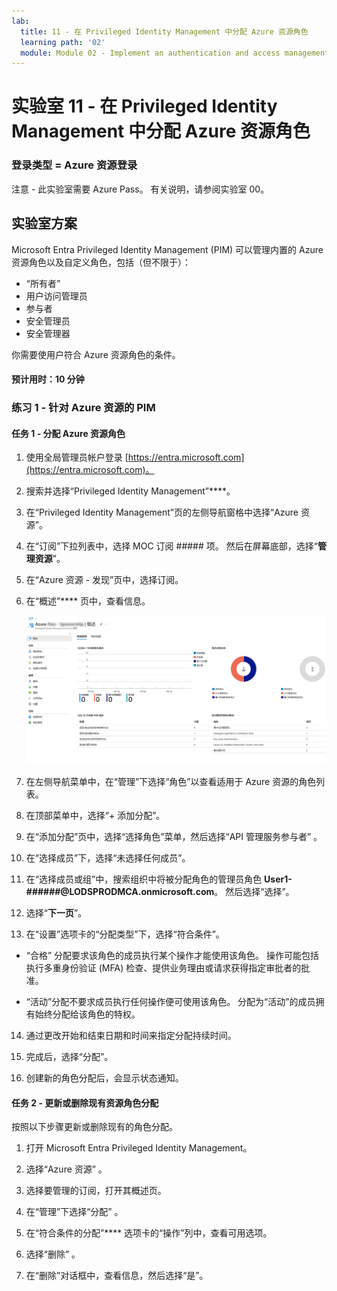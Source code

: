 ```yaml
---
lab:
  title: 11 - 在 Privileged Identity Management 中分配 Azure 资源角色
  learning path: '02'
  module: Module 02 - Implement an authentication and access management solution
---
```


# 实验室 11 - 在 Privileged Identity Management 中分配 Azure 资源角色

### 登录类型 = Azure 资源登录

注意 - 此实验室需要 Azure Pass。 有关说明，请参阅实验室 00。

## 实验室方案

Microsoft Entra Privileged Identity Management (PIM) 可以管理内置的 Azure 资源角色以及自定义角色，包括（但不限于）：

- “所有者”
- 用户访问管理员
- 参与者
- 安全管理员
- 安全管理器

你需要使用户符合 Azure 资源角色的条件。

#### 预计用时：10 分钟

### 练习 1 - 针对 Azure 资源的 PIM

#### 任务 1 - 分配 Azure 资源角色

1. 使用全局管理员帐户登录 [https://entra.microsoft.com](https://entra.microsoft.com)。

2. 搜索并选择“Privileged Identity Management”****。

3. 在“Privileged Identity Management”页的左侧导航窗格中选择“Azure 资源”。

4. 在“订阅”下拉列表中，选择 MOC 订阅 ##### 项。 然后在屏幕底部，选择“**管理资源**”。

5. 在“Azure 资源 - 发现”页中，选择订阅。

6. 在“概述”**** 页中，查看信息。

   ![显示最近添加的 Azure 资源的屏幕图像](./media/lp4-mod3-pim-az-resource-overview.png)

7. 在左侧导航菜单中，在“管理”下选择“角色”以查看适用于 Azure 资源的角色列表。

8. 在顶部菜单中，选择“+ 添加分配”。

9. 在“添加分配”页中，选择“选择角色”菜单，然后选择“API 管理服务参与者” 。

10. 在“选择成员”下，选择“未选择任何成员”。

11. 在“选择成员或组”中，搜索组织中将被分配角色的管理员角色 **User1-######@LODSPRODMCA.onmicrosoft.com**。  然后选择“选择”。

12. 选择“**下一页**”。

13. 在“设置”选项卡的“分配类型”下，选择“符合条件”。

   - “合格”  分配要求该角色的成员执行某个操作才能使用该角色。 操作可能包括执行多重身份验证 (MFA) 检查、提供业务理由或请求获得指定审批者的批准。

   - “活动”分配不要求成员执行任何操作便可使用该角色。 分配为“活动”的成员拥有始终分配给该角色的特权。

14. 通过更改开始和结束日期和时间来指定分配持续时间。

15. 完成后，选择“分配”。

16. 创建新的角色分配后，会显示状态通知。

#### 任务 2 - 更新或删除现有资源角色分配

按照以下步骤更新或删除现有的角色分配。

1. 打开 Microsoft Entra Privileged Identity Management。

2. 选择“Azure 资源” 。

3. 选择要管理的订阅，打开其概述页。

4. 在“管理”下选择“分配” 。

5. 在“符合条件的分配”**** 选项卡的“操作”列中，查看可用选项。

6. 选择“删除” 。

7. 在“删除”对话框中，查看信息，然后选择“是”。
